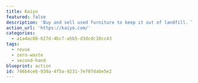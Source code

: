 ```yaml
---
title: Kaiyo
featured: false
description: 'Buy and sell used furniture to keep it out of landfill. They''ll even come and pick it up! _I''ve used this to get rid of a giant sofa which nobody wanted to buy, it was about to go on the street and they got me a cheque._'
action_url: 'https://kaiyo.com/'
categories:
  - a1a4ac88-627d-4bc7-a5b5-d3dcdc10cc43
tags:
  - reuse
  - zero-waste
  - second-hand
blueprint: action
id: 746b4ce6-930a-4f5a-9231-7e707dabe5e2
---
```

